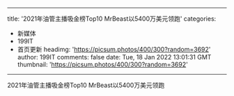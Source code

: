 
---
title: '2021年油管主播吸金榜Top10 MrBeast以5400万美元领跑'
categories: 
 - 新媒体
 - 199IT
 - 首页更新
headimg: 'https://picsum.photos/400/300?random=3692'
author: 199IT
comments: false
date: Tue, 18 Jan 2022 13:01:31 GMT
thumbnail: 'https://picsum.photos/400/300?random=3692'
---

<div>   
2021年油管主播吸金榜Top10 MrBeast以5400万美元领跑  
</div>
            